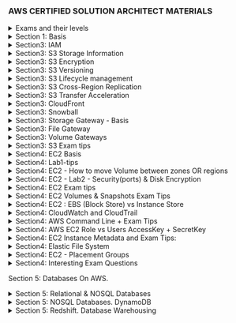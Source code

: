### AWS CERTIFIED SOLUTION ARCHITECT MATERIALS

<details>
<summary>Exams and their levels</summary>
Schemes:

![tiers](readme-images/tiers.png)
![difficult](readme-images/difficulty.png)
![major-themes](readme-images/major-themes-before-exam.png)

</details>

<details>
<summary>Section 1: Basis</summary>
Schemes:

![basis](readme-images/AWS-Basis-AvailabilityZone.png)
![basis](readme-images/AWS-Basis-AvailabilityZone2.png)
![basis](readme-images/AWS-Basis-Region.png)
![basis](readme-images/AWS-Basis-Edge-Location.png)
![basis](readme-images/AWS-Basis-Web-Application-Firewall-WAF.png)
![basis](readme-images/AWS-Basis-Snowball.png)
![basis](readme-images/AWS-Basis-Snowball-edge-portable-AWS.png)

</details>

<details>
<summary>Section3: IAM</summary>

![IAM-info1](readme-images/section3-IAM-101-Pic1.png)
![IAM-info2](readme-images/section3-IAM-101-Pic2.png)
</details>

<details>
<summary>Section3: S3 Storage Information</summary>

![S3-1](readme-images/S3-storage-classes.png)
![S3-2](readme-images/S3-Glacier(to%20Archive%20the%20data).png)
![S3-3](readme-images/S3-consistency.png)
![S3-4](readme-images/S3-Objects-consist-of.png)
![S3-exam-1-1](readme-images/S3-Storages-Availability.png)
![S3-exam-1-2](readme-images/S3-minimum-file-size.png)
</details>

<details>
<summary>Section3: S3 Encryption</summary>

![S3-5](readme-images/S3-bucket-policies(ACL,Bucket%20Policies).png)
![S3-5](readme-images/S3-encryption--transit,rest(Server-side),client.png)

</details>

<details>
<summary>Section3: S3 Versioning</summary>

![S3-versioning-1](readme-images/S3-versioning1.png)

</details>

<details>
<summary>Section3: S3 Lifecycle management</summary>

You could move your data between storage types: From Standard to Glacier, for example.
![S3-lifecycle-management](readme-images/S3-Lifecycle-Management.png)

</details>

<details>
<summary>Section3: S3 Cross-Region Replication</summary>

[AWS Replication Info](https://docs.aws.amazon.com/AmazonS3/latest/dev/replication.html)

Replication enables automatic, asynchronous copying of objects across Amazon S3 buckets. 

Buckets that are configured for object replication can be owned by the same AWS account or by different accounts. 
You can copy objects between different AWS Regions or within the same Region.

![S3-replication](readme-images/S3-replication.png)


</details>

<details>
<summary>Section3: S3 Transfer Acceleration</summary>

![S3-transfer-acceleration](readme-images/S3-Transfer-Acceleration.png)
![S3-transfer-acceleration](readme-images/S3-Transfer-Acceleration-edge-locations-scheme.png)
![S3-transfer-acceleration](readme-images/S3-Transfer-Acceleration-test-tool.png)

</details>

<details>
<summary>Section3: CloudFront</summary>

![CloudFront](readme-images/CloudFront-Key-Terminology.png)
![CloudFront](readme-images/CloudFront-Basis.png)
![CloudFront](readme-images/CloudFront-Cached-Resources.png)
![CloudFront](readme-images/CloudFront-EdgeLocations-Updating-Files.png)
Invalidating Files:
If you need to remove a file from CloudFront edge caches before it expires, you can do one of the following:
Invalidate the file from edge caches. The next time a viewer requests the file, CloudFront returns to the origin to fetch the latest version of the file.
Use file versioning to serve a different version of the file that has a different name. For more information, see Updating Existing Files Using Versioned File Names.

Important:
You cannot invalidate objects that are served by an RTMP distribution.
To invalidate files, you can specify either the path for individual files or a path that ends with the * wildcard, which might apply to one file or to many, as shown in the following examples:
/images/image1.jpg

/images/image*

/images/*
![CloudFront](readme-images/CloudFront-Distribution-Invalidations.png)

</details>

<details>
<summary>Section3: Snowball</summary>

![Snowball](readme-images/AWS-Basis-Snowball.png)
![Snowball](readme-images/AWS-Basis-Snowball2.png)
![Snowball](readme-images/Snowmobile.png)
![Snowball](readme-images/AWS-Basis-Snowball-edge-portable-AWS.png)
![Snowball](readme-images/AWS-Basis-Snowball-edge2-portable-AWS.png)

</details>

<details>
<summary>Section3: Storage Gateway - Basis</summary>

![Gateway](readme-images/Storage-gateway.png)
![Gateway](readme-images/Storage-gateway2.png)
![Gateway](readme-images/Storage-gateway3.png)
![Gateway](readme-images/Storage-gateway-types.png)
![Gateway](readme-images/Volume-gateway.png)
![Gateway](readme-images/Gateways-types-exam-tips.png)

</details>

<details>
<summary>Section3: File Gateway</summary>

![Gateway](readme-images/File-gateway.png)
![Gateway](readme-images/File-gateway2.png)

</details>

<details>
<summary>Section3: Volume Gateways</summary>

![Gateway](readme-images/Volume-gateway.png)
Stored Volumes:
![Gateway](readme-images/Volume-gateway-stored-volumes.png)
![Gateway](readme-images/Volume-gateway-stored-volumes-scheme.png)
Cached Volumes:
![Gateway](readme-images/Volume-gateway-cached-volume.png)
![Gateway](readme-images/Volume-gateway-cached-volume-scheme.png)
Tape Gateway:
![Gateway](readme-images/Volume-gateway-Tape-gateway.png)
![Gateway](readme-images/Volume-gateway-Tape-gateway-scheme.png)

</details>

<details>
<summary>Section3: S3 Exam tips</summary>

![S3-exam-1](readme-images/S3-exam-tips.png)
![S3-exam-1-1](readme-images/S3-Storages-Availability.png)
![S3-exam-1-2](readme-images/S3-minimum-file-size.png)
![S3-exam-2](readme-images/S3-exam-tips2.png)
![S3-exam-3](readme-images/S3-exam-tips3.png)
![S3-exam-4](readme-images/S3-exam-tips4.png)
![S3-exam-5](readme-images/S3-exam-tips5.png)
![S3-exam-6](readme-images/S3-versioning2.png)
![S3-exam-7](readme-images/S3-Lifecycle-Management.png)
![S3-exam-8](readme-images/S3-replication.png)
![S3-exam-9](readme-images/S3-Transfer-Acceleration.png)
![S3-exam-10](readme-images/CloudFront-Cached-Resources.png)
![S3-exam-11](readme-images/CloudFront-EdgeLocations-Updating-Files.png)
![S3-exam-12](readme-images/Gateways-types-exam-tips.png)
* SAML: [Security Assertion Markup Language 2.0](https://aws.amazon.com/identity/saml/) -  
is an open standard for exchanging identity and security information with applications and service providers.
</details>


<details>
<summary>Section4: EC2 Basis</summary>

![EC2-Basis](readme-images/EC2-Description.png)
![EC2-Basis](readme-images/EC2-types.png)
![EC2-Basis](readme-images/EC2-types-mnemonic-first-char.png)
![EC2-Basis](readme-images/EC2-pricing.png)
![EC2-Basis](readme-images/EC2-pricing2.png)
![EC2-Basis](readme-images/EC2-pricing3.png)
![EC2-Basis](readme-images/EC2-pricing4.png)
![EC2-Basis](readme-images/EC2-pricing5.png)
![EC2-Basis](readme-images/EC2-pricing6.png)
![EC2-Basis](readme-images/EC2-Spot-instance-termination.png)
</details>

<details>
<summary>Section4: Lab1-tips</summary>

To create SSH public key for EC2 you need to run next command in command line:
ssh-keygen -y -f Glareone-EC2-Lab1-Key-Pair.pem > MyKP.pub
"Glareone-EC2-Lab1-Key-Pair.pem" - key pair file from console.

* To resolve problem with permissions on this key:
[windows-ssh-permissions-for-private-key](https://superuser.com/questions/1296024/windows-ssh-permissions-for-private-key-are-too-open)

To run SSH commands you could use "Secure Shell App" Chrome extension.
to come into your machine you have to use its ip-address (IPv4 Public IP in Instances: [EC2-instances](https://console.aws.amazon.com/ec2/home?region=us-east-1#Instances:sort=instanceId))
* our: 54.84.6.245
* user - ec2-user

on machine: 
* yum update -y (update all packages on your machine)
* yum install httpd -y (install httpd)

[root@ip-172-31-82-192 html]# cd var/www/html
[root@ip-172-31-82-192 html]# nano index.html (create index.html in nano, just create a very simple html doc)
[root@ip-172-31-82-192 html]# service httpd start (start httpd server)
[root@ip-172-31-82-192 html]# chkconfig on (rerun httpd server if our server rebooted accidentally)

check how it works: just copy address to your browser.

</details>


<details>
<summary>Section4: EC2 - How to move Volume between zones OR regions</summary>

![EC2](readme-images/EBS-Types.png)
![EC2](readme-images/EC2-How-to-move-Volume-to-another-zone.png)
![EC2](readme-images/EC2-How-to-move-Volume-to-another-zone2.png)
![EC2](readme-images/EC2-How-to-move-Volume-to-another-zone3.png)
![EC2](readme-images/EC2-How-to-move-Volume-to-another-zone4.png)
![EC2](readme-images/EC2-How-to-move-Volume-to-another-Region.png)

</details>

<details>
<summary>Section4: EC2 - Lab2 - Security(ports) & Disk Encryption</summary>

![EC2](readme-images/EC2-Lab2-Encryption.png)
![EC2](readme-images/EC2-Lab2-Security.png)

</details>

<details>
<summary>Section4: EC2 Exam tips</summary>

![EC2-exam1](readme-images/EC2-Description.png)
![EC2-exam2](readme-images/EC2-types.png)
![EC2-exam3](readme-images/EC2-Spot-instance-termination.png)
![EC2-exam4](readme-images/EC2-Spot-instance-termination.png)
Security (ports) & Disk Encryption:
![EC2-exam5](readme-images/EC2-Lab2-exam-tips.png)
![EC2-exam6](readme-images/EC2-Lab3-Security-Exam-tips.png)
![EC2-exam7](readme-images/EC2-Lab3-Security-Exam-tips2.png)
![EC2-exam8](readme-images/EBS-Types.png)
![EC2-exam9](readme-images/EC2-Volume-Encryption-1.png)

</details>

<details>
<summary>Section4: EC2 Volumes & Snapshots Exam Tips</summary>

![EC2-exam1](readme-images/EC2-Volumes&Snapshots-Exam-tips.png)
![EC2-exam2](readme-images/EC2-Volumes&Snapshots-Exam-tips2.png)
![EC2-exam3](readme-images/EC2-Volumes&Snapshots-Exam-tips3.png)
![EC2-exam4](readme-images/EC2-Volume-Encryption-1.png)

</details>

<details>
<summary>Section4: EC2 : EBS (Block Store) vs Instance Store</summary>

Major Difference - Instance Store is a real disk which is more closer to CPU.
in heavy load on read\write you could drastically decrease CPU waiting time.

But Instance Store (root volume at least) is not been saved if something wrong with Hypervisor will occur.

![EC2-EBS-vs-InsStore-1](readme-images/EC2%20-%20EBS%20vs%20Instance%20Store.png)
![EC2-EBS-vs-InsStore-2](readme-images/EC2-EBS-vs-InstanceStore-2.png)
![EC2-EBS-vs-InsStore-3](readme-images/EC2-InstanceStore-vs-EBS-Exam-tips.png)

</details>

<details>
<summary>Section4: CloudWatch and CloudTrail</summary>

![CloudWatch](readme-images/CloudWatch-What-is.png)
![CloudWatch](readme-images/CloudWatch-what-can-monitor.png)
![CloudWatch](readme-images/CloudWatch-metrics.png)
![CloudWatch](readme-images/CloudWatch-CloudTrail.png)
![CloudWatch](readme-images/CloudWatch-CloudTrail-difference.png)
![CloudWatch](readme-images/CloudWatch-Exam-tips.png)

</details>

<details>
<summary>Section4: AWS Command Line + Exam Tips</summary>

Safe information - this user is deleted.
![AWS Command Line](readme-images/AWS-Command-Line.png)
![AWS Command Line](readme-images/AWS-Command-Line-Exam-Tips.png)

</details>

<details>
<summary>Section4: AWS EC2 Role vs Users AccessKey + SecretKey</summary>

1) You could create a new role in IAM -> Create Role (For EC2).
There you could select policies for your new role. Administrator Access is suitable to manage EC2.

2) Then - you have to attach new role to your instance.
* When you login to server using ssh it will check do you have enough permissions to work with it or not.
It is more safe than use AccessKey + SecretKey pair because this pair is stored in secret directory:
~/.aws (under the root). 
* If you delete it - you will not continue your work. Besides, your credentials could be stolen
by hacker. That's why role usage is a better way.
![EC2 Role](readme-images/AWS-EC2-Attach-IAM-Role1.png)
![EC2 Role](readme-images/AWS-EC2-Attach-Role-Exam-Tips.png)

</details>

<details>
<summary>Section4: EC2 Instance Metadata and Exam Tips:</summary>

a) from aws console after ssh logging:
* [root@ip-172-31-22-213 ec2-user]# curl http://172.31.22.213/latest/user-data
You will see your bootstrap script (which you could add as listed below)
![EC2 Instance Metadata](readme-images/EC2-Bootstrap-scripts.png)
script example:
[bootstrap script example](files/BootStrap-script.txt)

b) from aws console after ssh logging:
* [root@ip-172-31-22-213 ec2-user]# curl http://172.31.22.213/latest/meta-data
get whole bunch of options:
![EC2 Instance Metadata](readme-images/EC2-Metadata.png)
![EC2 Instance Metadata](readme-images/EC2-Metadata-Exam-tips.png)
</details>

<details>
<summary>Section4: Elastic File System</summary>

This filesystem is better than EBS because you could increase its volume in a second.
Also, you could share files between your EC2 instances.
If you update a file from one instance - you could read changes from another instantly.

![EC2 Elastic-File-System](readme-images/EC2-Elastic-File-System.png)

* To work with it you need to add the next port to your security group:
NFS - port 2049

![EC2 Elastic-File-System](readme-images/EC2-EFS-File-System-exam-tips.png)
</details>

<details>
<summary>Section4: EC2 - Placement Groups</summary>

![EC2 Placement groups](readme-images/EC2-Placement-Groups.png)
![EC2 Placement groups](readme-images/EC2-Placement-Group-Cluster.png)

* PAY ATTENTION! Spread Placement Group can only have 7 running instances per Availability Zone.

![EC2 Placement groups](readme-images/EC2-Placement-Group-Spread.png)
![EC2 Placement groups](readme-images/EC2-Placement-Group-Partition.png)

* Advantages and Exam tips:

![EC2 Placement groups](readme-images/EC2-Placement-Groups-Advantages.png)
![EC2 Placement groups](readme-images/EC2-Placement-Groups-Exam-tips-2.png)


</details>

<details>
<summary>Section4: Interesting Exam Questions</summary>

1 Can I move a reserved instance from one region to another?
* No. Depending on you type of RL you can You can modify the AZ, scope, network platform, or instance size 
(within the same instance type), but not Region. In some circumstances you can sell RIs, but only if you have 
a US bank account.

2 You need to know both the private IP address and public IP address of your EC2 instance. You should
* Retrieve meta-data : /latest/meta-data

3 If an Amazon EBS volume is an additional partition (not the root volume), can I detach it without stopping the instance?
* Yes. although it may take some time.

4. You can add multiple volumes to an EC2 instance and then create your own RAID 5/RAID 10/RAID 0 configurations using 
those volumes.
* true

5. Individual instances are provisioned 
* In AZ

6. Spread Placement Groups can be deployed across multiple Availability Zones
* True

7. To retrieve instance metadata or user data you will need to use the following IP Address:
* http://169.254.169.254

8. Will an Amazon EBS root volume persist independently from the life of the terminated EC2 instance to which it was 
previously attached? In other words, if I terminated an EC2 instance, would that EBS root volume persist?
* Only if I specify that it should do so. You can control whether an EBS root volume is deleted when its associated 
instance is terminated. The default delete-on-termination behaviour depends on whether the volume is a root volume, 
or an additional volume. By default, the DeleteOnTermination attribute for root volumes is set to 'true.' However, 
this attribute may be changed at launch by using either the AWS Console or the command line. For an instance that 
is already running, the DeleteOnTermination attribute must be changed using the CLI.

9. Can you attach an EBS volume to more than one EC2 instance at the same time?
* No.

10. I can use the AWS Console to add a role to an EC2 instance after that instance has been created and powered-up.
* True

11. Can you attach an EBS volume to more than one EC2 instance at the same time?
* No.

</details>

Section 5: Databases On AWS.

<details>
<summary>Section 5: Relational & NOSQL Databases</summary>

The most important features:
![RDS](readme-images/Section%205/RDS.png)
![RDS](readme-images/Section%205/Multi-AZ.png)
![RDS](readme-images/Section%205/Read%20Replica.png)
Database processing types:
![RDS](readme-images/Section%205/OLTP.png)
![RDS](readme-images/Section%205/OLAP.png)
Caching:
![RDS](readme-images/Section%205/Elastic%20Cache%20types.png)
![RDS](readme-images/Section%205/ElastiCache.png)
Exam Tips:
![RDS](readme-images/Section%205/Exam%20Tips%20-%20db%20types.png)
![RDS](readme-images/Section%205/Exam%20Tips2-performance.png)

</details>

<details>
<summary>Section 5: NOSQL Databases. DynamoDB </summary>

![DynamoDB](readme-images/Section 5/DynamoDB/DynamoDB.png)
![DynamoDB](readme-images/Section%205/DynamoDB/DynamoDB%20Basics.png)
![DynamoDB](readme-images/Section%205/DynamoDB/DynamoDB-Exam%20Tips.png)
![DynamoDB](readme-images/Section%205/DynamoDB/DynamoDB-Eventual%20Consistent%20Reads.png)
![DynamoDB](readme-images/Section%205/DynamoDB/DynamoDB-StronglyConsistent%20Reads.png)

</details>

<details>
<summary>Section 5: Redshift. Database Warehousing </summary>

![Redshift](readme-images/Section 5/Redshift/Redshift.png)
![Redshift](readme-images/Section%205/OLAP.png)

</details>